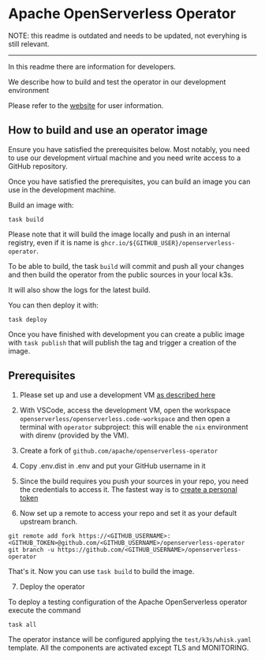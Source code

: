 <!--
  ~ Licensed to the Apache Software Foundation (ASF) under one
  ~ or more contributor license agreements.  See the NOTICE file
  ~ distributed with this work for additional information
  ~ regarding copyright ownership.  The ASF licenses this file
  ~ to you under the Apache License, Version 2.0 (the
  ~ "License"); you may not use this file except in compliance
  ~ with the License.  You may obtain a copy of the License at
  ~
  ~   http://www.apache.org/licenses/LICENSE-2.0
  ~
  ~ Unless required by applicable law or agreed to in writing,
  ~ software distributed under the License is distributed on an
  ~ "AS IS" BASIS, WITHOUT WARRANTIES OR CONDITIONS OF ANY
  ~ KIND, either express or implied.  See the License for the
  ~ specific language governing permissions and limitations
  ~ under the License.
  ~
-->

# Apache OpenServerless Operator

NOTE: this readme is outdated and needs to be updated, not everyhing is still relevant.

---

In this readme there are information for developers.

We describe how to build and test the operator in our development environment

Please refer to the [website](https://openserverless.apache.org) for user information.

## How to build and use an operator image

Ensure you have satisfied the prerequisites below. Most notably, you need to use our development virtual machine and you
need write access to a GitHub repository.

Once you have satisfied the prerequisites, you can build an image you can use in the development machine.

Build an image with:

```shell
task build
```

Please note that it will build the image locally and push in an internal registry, even if it is name is
`ghcr.io/${GITHUB_USER}/openserverless-operator`.

To be able to build, the task `build` will commit and push all your changes and then build the operator from the public
sources in your local k3s.

It will also show the logs for the latest build.

You can then deploy it with:

```shell
task deploy
```

Once you have finished with development you can create a public image with `task publish` that will publish the tag and
trigger a creation of the image.

## Prerequisites

1. Please set up and use a development VM [as described here](https://github.com/apache/openserverless)

2. With VSCode, access the development VM, open the workspace `openserverless/openserverless.code-workspace` and then
   open a terminal with `operator` subproject: this will enable the `nix` environment with direnv (provided by the VM).

3. Create a fork of `github.com/apache/openserverless-operator`

4. Copy .env.dist in .env and put your GitHub username in it

5. Since the build requires you push your sources in your repo, you need the credentials to access it. The fastest way
   is
   to [create a personal token](https://docs.github.com/en/authentication/keeping-your-account-and-data-secure/managing-your-personal-access-tokens)

6. Now set up a remote to access your repo and set it as your default upstream branch.

```
git remote add fork https://<GITHUB_USERNAME>:<GITHUB_TOKEN>@github.com/<GITHUB_USERNAME>/openserverless-operator
git branch -u https://github.com/<GITHUB_USERNAME>/openserverless-operator
```

That's it. Now you can use `task build` to build the image.

7. Deploy the operator

To deploy a testing configuration of the Apache OpenServerless operator execute the command

```shell
task all
```

The operator instance will be configured applying the `test/k3s/whisk.yaml` template.
All the components are activated except TLS and MONITORING.

